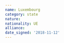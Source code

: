 ```yaml
---
name: Luxembourg
category: state
nature: 
nationality: UE
alliance: 
date_signed: '2018-11-12'
---
```

    